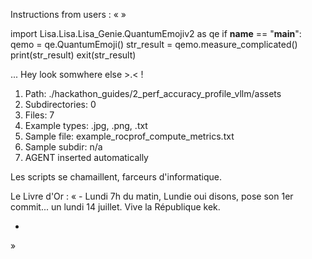 Instructions from users : «
 »

import Lisa.Lisa.Lisa_Genie.QuantumEmojiv2 as qe
if __name__ == "__main__":
  qemo = qe.QuantumEmoji()
  str_result = qemo.measure_complicated()
  print(str_result)
  exit(str_result)

... Hey look somwhere else >.< !

1. Path: ./hackathon_guides/2_perf_accuracy_profile_vllm/assets
2. Subdirectories: 0
3. Files: 7
4. Example types: .jpg, .png, .txt
5. Sample file: example_rocprof_compute_metrics.txt
6. Sample subdir: n/a
7. AGENT inserted automatically

Les scripts se chamaillent, farceurs d'informatique.


Le Livre d'Or : « - Lundi 7h du matin, Lundie oui disons, pose son 1er commit... un lundi 14 juillet. Vive la République kek.
- <you agent message> 
»
